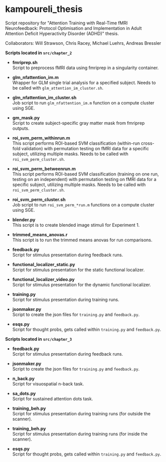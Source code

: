 # kampoureli_thesis
Script repository for "Attention Training with Real-Time fMRI Neurofeedback: Protocol Optimisation and Implementation in Adult Attention Deficit Hyperactivity Disorder (ADHD)" thesis.

Collaborators: Will Strawson, Chris Racey, Michael Luehrs, Andreas Bressler

**Scripts located in `src/chapter_2`**

- **fmriprep.sh**  
  Script to preprocess fMRI data using fmriprep in a singularity container.

- **glm_nfattention_im.m**  
  Wrapper for GLM single trial analysis for a specified subject. Needs to be called with `glm_attention_im_cluster.sh`.

- **glm_nfattention_im_cluster.sh**  
  Job script to run `glm_nfattention_im.m` function on a compute cluster using SGE.
  
- **gm_mask.py**  
  Script to create subject-specific gray matter mask from fmriprep outputs.

- **roi_svm_perm_withinrun.m**  
  This script performs ROI-based SVM classification (within-run cross-fold validation) with permutation testing on fMRI data for a specific subject, utilizing multiple masks. Needs to be called with `roi_svm_perm_cluster.sh`.

- **roi_svm_perm_betweenrun.m**  
  This script performs ROI-based SVM classification (training on one run, testing on an independent) with permutation testing on fMRI data for a specific subject, utilizing multiple masks. Needs to be called with `roi_svm_perm_cluster.sh`.

- **roi_svm_perm_cluster.sh**  
  Job script to run `roi_svm_perm_*run.m` functions on a compute cluster using SGE.

- **blender.py**  
  This script is to create blended image stimuli for Experiment 1.

- **trimmed_means_anovas.r**  
  This script is to run the trimmed means anovas for run comparisons.

- **feedback.py**  
  Script for stimulus presentation during feedback runs.

- **functional_localizer_static.py**  
  Script for stimulus presentation for the static functional localizer.

- **functional_localizer_video.py**  
  Script for stimulus presentation for the dynamic functional localizer.

- **training.py**  
Script for stimulus presentation during training runs.

- **jsonmaker.py**  
Script to create the json files for `training.py` and `feedback.py`.

- **esqs.py**  
Script for thought probs, gets called within `training.py` and `feedback.py`.


**Scripts located in `src/chapter_3`**

- **feedback.py**  
  Script for stimulus presentation during feedback runs.

- **jsonmaker.py**  
Script to create the json files for `training.py` and `feedback.py`.

- **n_back.py**  
  Script for visuospatial n-back task.

- **sa_dots.py**  
  Script for sustained attention dots task.

- **training_beh.py**  
Script for stimulus presentation during training runs (for outside the scanner).

- **training_beh.py**  
Script for stimulus presentation during training runs (for inside  the scanner).

- **esqs.py**  
Script for thought probs, gets called within `training.py` and `feedback.py`.




